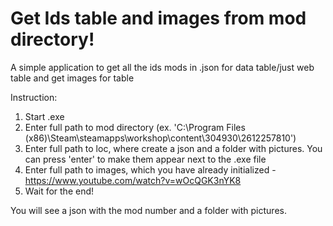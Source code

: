 # Get Ids table and images from mod directory!

A simple application to get all the ids mods in .json for data table/just web table and get images for table

Instruction:

1. Start .exe
2. Enter full path to mod directory (ex. 'C:\Program Files (x86)\Steam\steamapps\workshop\content\304930\2612257810')
3. Enter full path to loc, where create a json and a folder with pictures. You can press 'enter' to make them appear next to the .exe file
4. Enter full path to images, which you have already initialized - https://www.youtube.com/watch?v=wOcQGK3nYK8
5. Wait for the end!

You will see a json with the mod number and a folder with pictures.
